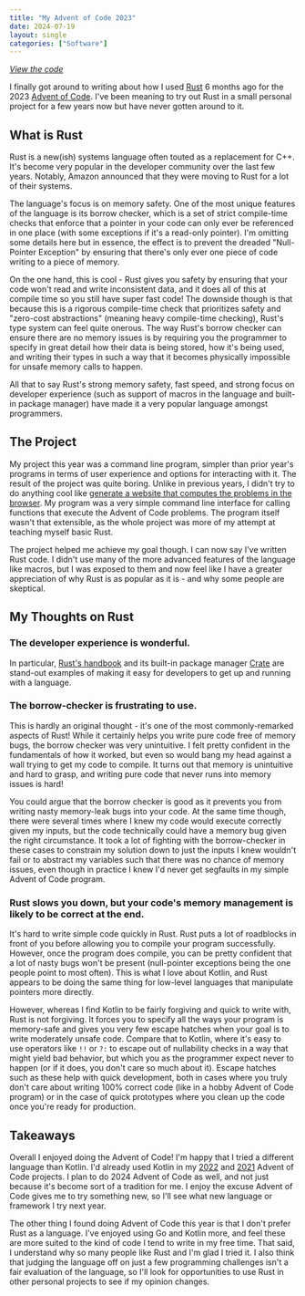 ```yaml
---
title: "My Advent of Code 2023"
date: 2024-07-19
layout: single
categories: ["Software"]
---
```


_[View the code](https://github.com/simon-duchastel/advent-of-code-2023)_

I finally got around to writing about how I used [Rust](https://www.rust-lang.org) 6 months ago for the 2023 [Advent of Code](https://adventofcode.com). I've been meaning to try out Rust in a small personal project for a few years now but have never gotten around to it.

## What is Rust

Rust is a new(ish) systems language often touted as a replacement for C++. It's become very popular in the developer community over the last few years. Notably, Amazon announced that they were moving to Rust for a lot of their systems.

The language's focus is on memory safety. One of the most unique features of the language is its borrow checker, which is a set of strict compile-time checks that enforce that a pointer in your code can only ever be referenced in one place (with some exceptions if it's a read-only pointer). I'm omitting some details here but in essence, the effect is to prevent the dreaded "Null-Pointer Exception" by ensuring that there's only ever one piece of code writing to a piece of memory.

On the one hand, this is cool - Rust gives you safety by ensuring that your code won't read and write inconsistent data, and it does all of this at compile time so you still have super fast code! The downside though is that because this is a rigorous compile-time check that prioritizes safety and "zero-cost abstractions" (meaning heavy compile-time checking), Rust's type system can feel quite onerous. The way Rust's borrow checker can ensure there are no memory issues is by requiring you the programmer to specify in great detail how their data is being stored, how it's being used, and writing their types in such a way that it becomes physically impossible for unsafe memory calls to happen.

All that to say Rust's strong memory safety, fast speed, and strong focus on developer experience (such as support of macros in the language and built-in package manager) have made it a very popular language amongst programmers.

## The Project

My project this year was a command line program, simpler than prior year's programs in terms of user experience and options for interacting with it. The result of the project was quite boring. Unlike in previous years, I didn't try to do anything cool like [generate a website that computes the problems in the browser](../advent-of-code-2022/). My program was a very simple command line interface for calling functions that execute the Advent of Code problems. The program itself wasn't that extensible, as the whole project was more of my attempt at teaching myself basic Rust.

The project helped me achieve my goal though. I can now say I've written Rust code. I didn't use many of the more advanced features of the language like macros, but I was exposed to them and now feel like I have a greater appreciation of why Rust is as popular as it is - and why some people are skeptical.

## My Thoughts on Rust

### The developer experience is wonderful.

In particular, [Rust's handbook](https://doc.rust-lang.org/book/) and its built-in package manager [Crate](https://doc.rust-lang.org/book/ch07-01-packages-and-crates.html) are stand-out examples of making it easy for developers to get up and running with a language.

### The borrow-checker is frustrating to use.

This is hardly an original thought - it's one of the most commonly-remarked aspects of Rust! While it certainly helps you write pure code free of memory bugs, the borrow checker was very unintuitive. I felt pretty confident in the fundamentals of how it worked, but even so would bang my head against a wall trying to get my code to compile. It turns out that memory is unintuitive and hard to grasp, and writing pure code that never runs into memory issues is hard!

You could argue that the borrow checker is good as it prevents you from writing nasty memory-leak bugs into your code. At the same time though, there were several times where I knew my code would execute correctly given my inputs, but the code technically could have a memory bug given the right circumstance. It took a lot of fighting with the borrow-checker in these cases to constrain my solution down to just the inputs I knew wouldn't fail or to abstract my variables such that there was no chance of memory issues, even though in practice I knew I'd never get segfaults in my simple Advent of Code program.

### Rust slows you down, but your code's memory management is likely to be correct at the end.

It's hard to write simple code quickly in Rust. Rust puts a lot of roadblocks in front of you before allowing you to compile your program successfully. However, once the program does compile, you can be pretty confident that a lot of nasty bugs won't be present (null-pointer exceptions being the one people point to most often). This is what I love about Kotlin, and Rust appears to be doing the same thing for low-level languages that manipulate pointers more directly.

However, whereas I find Kotlin to be fairly forgiving and quick to write with, Rust is not forgiving. It forces you to specify all the ways your program is memory-safe and gives you very few escape hatches when your goal is to write moderately unsafe code. Compare that to Kotlin, where it's easy to use operators like `!!` or `?:` to escape out of nullability checks in a way that might yield bad behavior, but which you as the programmer expect never to happen (or if it does, you don't care so much about it). Escape hatches such as these help with quick development, both in cases where you truly don't care about writing 100% correct code (like in a hobby Advent of Code program) or in the case of quick prototypes where you clean up the code once you're ready for production.

## Takeaways

Overall I enjoyed doing the Advent of Code! I'm happy that I tried a different language than Kotlin. I'd already used Kotlin in my [2022](../advent-of-code-2022/) and [2021](../advent-of-code-2021/) Advent of Code projects. I plan to do 2024 Advent of Code as well, and not just because it's become sort of a tradition for me. I enjoy the excuse Advent of Code gives me to try something new, so I'll see what new language or framework I try next year.

The other thing I found doing Advent of Code this year is that I don't prefer Rust as a language. I've enjoyed using Go and Kotlin more, and feel these are more suited to the kind of code I tend to write in my free time. That said, I understand why so many people like Rust and I'm glad I tried it. I also think that judging the language off on just a few programming challenges isn't a fair evaluation of the language, so I'll look for opportunities to use Rust in other personal projects to see if my opinion changes.